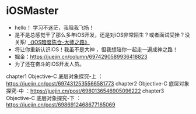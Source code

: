# iOSMaster
- hello！ 学习不迷茫，我阻我飞扬！
- 是不是总感觉干了那么多年iOS开发，还是对iOS非常陌生？或者面试受挫？没关系! [《iOS暗度陈仓-大师之路》](https://juejin.cn/column/6974290589936418823)   
- 将让你重新认识iOS！我虽不是大神 ，但我想陪你一起走一遍成神之路！
- 掘金：https://juejin.cn/column/6974290589936418823
- 为了还在奋斗的iOS开发人员。

chapter1 Objective-C 底层对象探究-上 ：https://juejin.cn/post/6974312535566581773
chapter2 Objective-C 底层对象探究-中 ：https://juejin.cn/post/6980136546905096222
chapter3 Objective-C 底层对象探究-下 ：https://juejin.cn/post/6986912468677165069
